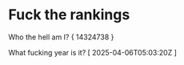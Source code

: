 # Fuck the rankings

Who the hell am I?
{ 14324738 }

What fucking year is it?
[ 2025-04-06T05:03:20Z ]
